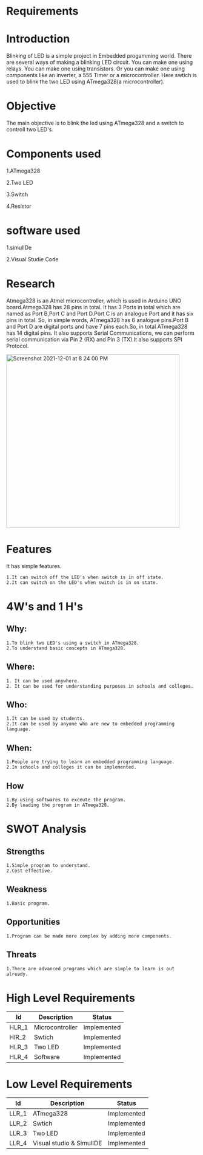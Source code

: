 # Requirements
# Introduction
   Blinking of LED is a simple project in Embedded progamming world. There are several ways of making a blinking LED circuit. You can make one using relays. You can        make one using transistors. Or you can make one using components like an inverter, a 555 Timer or a microcontroller. Here swtich is used to blink the two LED using  ATmega328(a microcontroller).
# Objective
   The main objective is to blink the led using ATmega328 and a switch to controll two LED's.
# Components used
1.ATmega328   

2.Two LED 

3.Switch

4.Resistor
# software used
1.simulIDe

2.Visual Studie Code
# Research
   Atmega328 is an Atmel microcontroller, which is used in Arduino UNO board.Atmega328 has 28 pins in total. It has 3 Ports in total which are named as Port B,Port  C and Port D.Port C is an analogue Port and it has six pins in total. So, in simple words, ATmega328 has 6 analogue pins.Port B and Port D are digital ports and have 7 pins each.So, in total ATmega328 has 14 digital pins. It also supports Serial Communications, we can perform serial communication via Pin  2 (RX) and Pin 3 (TX).It also supports SPI Protocol.

<img width="457" alt="Screenshot 2021-12-01 at 8 24 00 PM" src="https://user-images.githubusercontent.com/94396238/144258251-fbeb07e4-0d7f-4378-ab41-bc5fb1c4a8f7.png">


# Features
   It has simple features.
       
    1.It can switch off the LED's when switch is in off state.
    2.It can switch on the LED's when switch is in on state.
# 4W's and 1 H's
   ## Why:
    1.To blink two LED's using a switch in ATmega328.
    2.To understand basic concepts in ATmega328.
   ## Where:
    1. It can be used anywhere.
    2. It can be used for understanding purposes in schools and colleges.
   ## Who:
    1.It can be used by students.
    2.It can be used by anyone who are new to embedded programming language.
   ## When:
    1.People are trying to learn an embedded programming language.
    2.In schools and colleges it can be implemented.
   ## How
    1.By using softwares to exceute the program.
    2.By loading the program in ATmega328.
# SWOT Analysis
   ## Strengths
    1.Simple program to understand.
    2.Cost effective.
   ## Weakness
    1.Basic program.
   ## Opportunities
    1.Program can be made more complex by adding more components.
   ## Threats
    1.There are advanced programs which are simple to learn is out already.
# High Level Requirements
| Id    	| Description     	| Status      	|
|-------	|-----------------	|-------------	|
| HLR_1 	| Microcontroller 	| Implemented 	|
| HlR_2 	| Swtich          	| Implemented 	|
| HLR_3 	| Two LED         	| Implemented 	|
| HLR_4 	| Software        	| Implemented 	|
# Low Level Requirements
| Id    	| Description              	| Status      	|
|-------	|--------------------------	|-------------	|
| LLR_1 	| ATmega328                	| Implemented 	|
| LLR_2 	| Swtich                   	| Implemented 	|
| LLR_3 	| Two LED                  	| Implemented 	|
| LLR_4 	| Visual studio & SimulIDE 	| Implemented 	|










    

